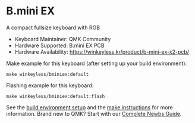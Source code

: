 # B.mini EX

A compact fullsize keyboard with RGB

* Keyboard Maintainer: QMK Community
* Hardware Supported: B.mini EX PCB
* Hardware Availability: <https://winkeyless.kr/product/b-mini-ex-x2-pcb/>

Make example for this keyboard (after setting up your build environment):

    make winkeyless/bminiex:default

Flashing example for this keyboard:

    make winkeyless/bminiex:default:flash

See the [build environment setup](https://docs.qmk.fm/#/getting_started_build_tools) and the [make instructions](https://docs.qmk.fm/#/getting_started_make_guide) for more information. Brand new to QMK? Start with our [Complete Newbs Guide](https://docs.qmk.fm/#/newbs).
